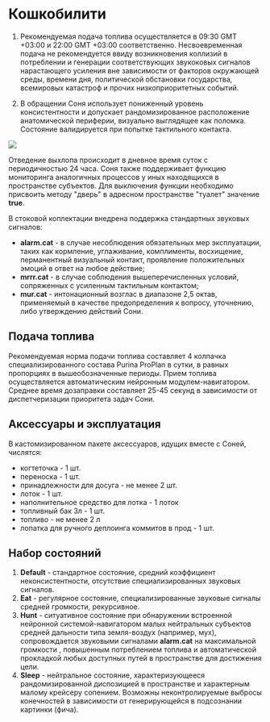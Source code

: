 # Кошкобилити

1. Рекомендуемая подача топлива осуществляется в 09:30 GMT +03:00 и 22:00 GMT +03:00 соответственно. Несвоевременная подача не рекомендуется ввиду возникновения коллизий в потреблении и генерации соответствующих звукоковых сигналов нарастающего усиления вне зависимости от факторов окружающей среды, времени дня, политической обстановки государства, всемировых катастроф и прочих низкоприоритетных событий.

3. В обращении Соня использует пониженный уровень консистентности и допускает рандомизированное расположение анатомической периферии, визуально выглядящее как поломка. Состояние валидируется при попытке тактильного контакта.

[![](https://cs11.pikabu.ru/post_img/2019/06/22/5/156118984816654574.jpg)](https://cs11.pikabu.ru/post_img/2019/06/22/5/156118984816654574.jpg)

Отведение выхлопа происходит в дневное время суток с периодичностью 24 часа. Соня также поддерживает функцию мониторинга аналогичных процессов у иных находящихся в пространстве субъектов. Для выключения функции необходимо присвоить методу "дверь" в адресном пространстве "туалет" значение **true**.

В стоковой коплектации внедрена поддержка стандартных звуковых сигналов:
- **alarm.cat** - в случае несоблюдения обязательных мер эксплуатации, таких как кормление, углаживание, комплименты, восхищение, перманентный визуальный контакт, проявление положительных эмоций в ответ на любое действие;
- **mrrr.cat** - в случае соблюдения вышеперечисленных условий, сопряженных с усиленным тактильным контактом;
- **mur.cat** - интонационный возглас в диапазоне 2,5 октав, применяемый в качестве предопределения к вопросу, уточнению, либо утверждению действий Сони.

## Подача топлива
Рекомендуемая норма подачи топлива составляет 4 колпачка специализированного состава Purina ProPlan в сутки, в равных пропорциях в вышеобозначенные периоды. Прием топлива осуществляется автоматическим нейронным модулем-навигатором. Среднее время дозаправки составляет 25-45 секунд в зависимости от диспетчеризации приоритета задач Сони.

## Аксессуары и эксплуатация
В кастомизированном пакете аксессуаров, идущих вместе с Соней, числятся:

- когтеточка - 1 шт.
- переноска - 1 шт.
- принадлежности для досуга - не менее 2 шт.
- лоток - 1 шт.
- наполнительное средство для лотка - 1 лоток
- топливный бак 3л - 1 шт.
- топливо - не менее 2 л
- лопатка для ручного деплоинга коммитов в прод - 1 шт.

## Набор состояний

1. **Default** - стандартное состояние, средний коэффициент неконсистентности, отсутствие специализированных звуковых сигналов.
2. **Eat** - регулярное состояние, специализированные звуковые сигналы средней громкости, рекурсивное.
3. **Hunt** - ситуативное состояние при обнаружении встроенной нейронной системой-навигатором малых нейтральных субъектов средней дальности типа земля-воздух (например, мух), сопровождается звуковыми сигналами **alarm.cat** на максимальной громкости , повышенным потреблением топлива и автоматической прокладкой любых доступных путей в пространстве для достижения цели.
4. **Sleep** - нейтральное состояние, характеризующееся рандомизированной диспозицией в пространстве и характерным малому крейсеру сопением. Возможны неконтролируемые выбросы конечностей в зависимости от генерирующейся в подсознании картинки (фича).